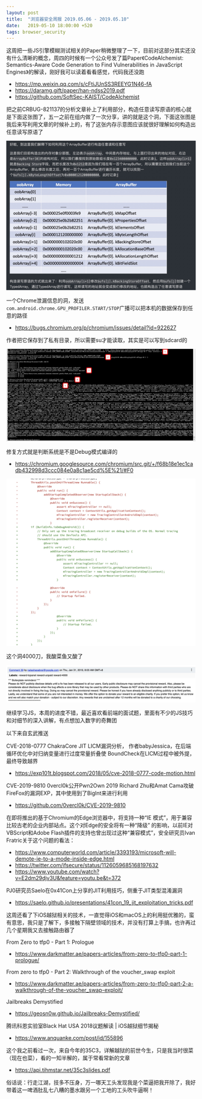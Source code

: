 ```yaml
---
layout: post
title:  "浏览器安全周报 2019.05.06 - 2019.05.10"
date:   2019-05-10 18:00:00 +520
tags: browser_security
---
```


这周把一些JS引擎模糊测试相关的Paper稍微整理了一下，目前对这部分其实还没有什么清晰的概念，周四的时候有一个公众号发了篇Paper《CodeAlchemist: Semantics-Aware Code Generation to Find Vulnerabilities in JavaScript Engines》的解读，刚好我可以读着看看感觉，代码我还没跑
- https://mp.weixin.qq.com/s/cFtiJUnSS3REEYG1N46-fA
- https://daramg.gift/paper/han-ndss2019.pdf
- https://github.com/SoftSec-KAIST/CodeAlchemist

把之前CRBUG-821137的分析文章补上了利用部分，构造任意读写原语的核心就是下面这张图了，五一之前在组内做了一次分享，讲的就是这个洞，下面这张图是我后来写利用文章的时候补上的，有了这张内存示意图应该就很好理解如何构造出任意读写原语了

![IMAGE](/assets/resources/83542930BD55C1C7EA827C83E2DB1A03.jpg)

一个Chrome泄漏信息的洞，发送`com.android.chrome.GPU_PROFILER.START/STOP`广播可以把本机的数据保存到任意的路径
- https://bugs.chromium.org/p/chromium/issues/detail?id=922627  

作者把它保存到了私有目录，所以需要su才能读取，其实是可以写到sdcard的

![IMAGE](/assets/resources/78AE87E95D7D4EB3210BDCD9299B83E4.jpg)

修复方式就是判断系统是不是Debug模式编译的
- https://chromium.googlesource.com/chromium/src.git/+/f68b18e1ec1cadb432998d3ccc084e0a8c1ae5cd%5E%21/#F0

![IMAGE](/assets/resources/432842785FE35EA81CDB00748528A4B4.jpg)

这个洞4000刀，我酸菜鱼又酸了

![IMAGE](/assets/resources/F74E25B60E594F23F1E2F05E38F07633.jpg)

继续学习JS，本周的进度不错，最近喜欢看前端的面试题，里面有不少的JS技巧和对细节的深入讲解，有点想加入数字的奇舞团

以下来自玄武推送

CVE-2018-0777 ChakraCore JIT LICM漏洞分析， 作者babyJessica，在后端循环优化中对归纳变量进行过度常量折叠使 BoundCheck在LICM过程中被外提，最终导致越界
- https://exp101t.blogspot.com/2018/05/cve-2018-0777-code-motion.html

CVE-2019-9810 0vercl0k公开Pwn2Own 2019 Richard Zhu和Amat Cama攻破FireFox的漏洞EXP，其中使用到了BigInt来进行利用
- https://github.com/0vercl0k/CVE-2019-9810

在即将推出的基于Chromium的Edge浏览器中，将支持一种“IE 模式”，用于兼容比较古老的企业内部站点。这个对Edge的安全将有一种“降级” 的影响，以前IE对VBScript和Adobe Flash插件的支持也曾出现过这种“兼容模式”，安全研究员Ivan Fratric关于这个问题的看法：
- https://www.computerworld.com/article/3393193/microsoft-will-demote-ie-to-a-mode-inside-edge.html
- https://twitter.com/ifsecure/status/1126059685168197632
- https://www.youtube.com/watch?v=E2dm29djv3U&feature=youtu.be&t=372

PJ0研究员Saelo在0x41Con上分享的JIT利用技巧，侧重于JIT类型混淆漏洞
- https://saelo.github.io/presentations/41con_19_jit_exploitation_tricks.pdf

这周还看了下iOS越狱相关的技术，一直觉得iOS和macOS上的利用挺优雅的，蛮有意思，我只是了解下，多接触下隔壁领域的技术，并没有打算上手搞，也许再过几个星期我又去接触路由器了

From Zero to tfp0 - Part 1: Prologue
- https://www.darkmatter.ae/papers-articles/from-zero-to-tfp0-part-1-prologue/

From zero to tfp0 - Part 2: Walkthrough of the voucher_swap exploit
- https://www.darkmatter.ae/papers-articles/from-zero-to-tfp0-part-2-a-walkthrough-of-the-voucher_swap-exploit/

Jailbreaks Demystified
- https://geosn0w.github.io/Jailbreaks-Demystified/

腾讯科恩实验室Black Hat USA 2018议题解读 | iOS越狱细节揭秘
- https://www.anquanke.com/post/id/155896

这个我之前看过一次，来自今年的35C3，详解越狱的前世今生，只是我当时很菜（现在也菜），看的一知半解的，属于常看常新的文章
- https://api.tihmstar.net/35c3slides.pdf

俗话说：行走江湖，技多不压身，万一哪天工头发现我是个菜逼把我开除了，我好带着这一啤酒肚乱七八糟的墨水跟另一个工地的工头吹牛逼啊！